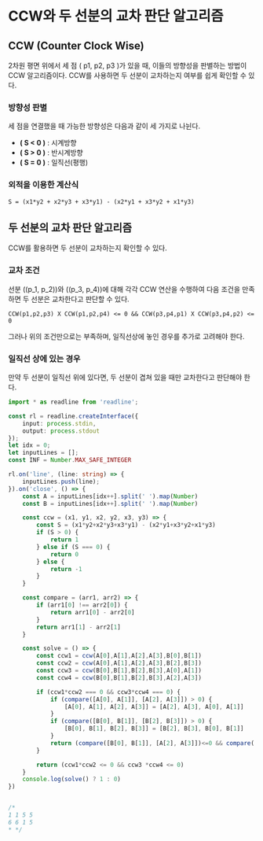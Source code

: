 
# CCW와 두 선분의 교차 판단 알고리즘

## CCW (Counter Clock Wise)

2차원 평면 위에서 세 점 \( p1, p2, p3 \)가 있을 때, 이들의 방향성을 판별하는 방법이 CCW 알고리즘이다. CCW를 사용하면 두 선분이 교차하는지 여부를 쉽게 확인할 수 있다.

### 방향성 판별

세 점을 연결했을 때 가능한 방향성은 다음과 같이 세 가지로 나뉜다.

- **\( S < 0 \)** : 시계방향
- **\( S > 0 \)** : 반시계방향
- **\( S = 0 \)** : 일직선(평행)

### 외적을 이용한 계산식

`
S = (x1*y2 + x2*y3 + x3*y1) - (x2*y1 + x3*y2 + x1*y3)
`



## 두 선분의 교차 판단 알고리즘

CCW를 활용하면 두 선분이 교차하는지 확인할 수 있다.

### 교차 조건

선분 \((p_1, p_2)\)와 \((p_3, p_4)\)에 대해 각각 CCW 연산을 수행하여 다음 조건을 만족하면 두 선분은 교차한다고 판단할 수 있다.

`CCW(p1,p2,p3) X CCW(p1,p2,p4) <= 0 && CCW(p3,p4,p1) X CCW(p3,p4,p2) <= 0`

그러나 위의 조건만으로는 부족하며, 일직선상에 놓인 경우를 추가로 고려해야 한다.

### 일직선 상에 있는 경우

만약 두 선분이 일직선 위에 있다면, 두 선분이 겹쳐 있을 때만 교차한다고 판단해야 한다.

```ts
import * as readline from 'readline';

const rl = readline.createInterface({
    input: process.stdin,
    output: process.stdout
});
let idx = 0;
let inputLines = [];
const INF = Number.MAX_SAFE_INTEGER

rl.on('line', (line: string) => {
    inputLines.push(line);
}).on('close', () => {
    const A = inputLines[idx++].split(' ').map(Number)
    const B = inputLines[idx++].split(' ').map(Number)

    const ccw = (x1, y1, x2, y2, x3, y3) => {
        const S = (x1*y2+x2*y3+x3*y1) - (x2*y1+x3*y2+x1*y3)
        if (S > 0) {
            return 1
        } else if (S === 0) {
            return 0
        } else {
            return -1
        }
    }

    const compare = (arr1, arr2) => {
        if (arr1[0] !== arr2[0]) {
            return arr1[0] - arr2[0]
        }
        return arr1[1] - arr2[1]
    }

    const solve = () => {
        const ccw1 = ccw(A[0],A[1],A[2],A[3],B[0],B[1])
        const ccw2 = ccw(A[0],A[1],A[2],A[3],B[2],B[3])
        const ccw3 = ccw(B[0],B[1],B[2],B[3],A[0],A[1])
        const ccw4 = ccw(B[0],B[1],B[2],B[3],A[2],A[3])

        if (ccw1*ccw2 === 0 && ccw3*ccw4 === 0) {
            if (compare([A[0], A[1]], [A[2], A[3]]) > 0) {
                [A[0], A[1], A[2], A[3]] = [A[2], A[3], A[0], A[1]]
            }
            if (compare([B[0], B[1]], [B[2], B[3]]) > 0) {
                [B[0], B[1], B[2], B[3]] = [B[2], B[3], B[0], B[1]]
            }
            return (compare([B[0], B[1]], [A[2], A[3]])<=0 && compare([A[0], A[1]], [B[2], B[3]]) <= 0)
        }

        return (ccw1*ccw2 <= 0 && ccw3 *ccw4 <= 0)
    }
    console.log(solve() ? 1 : 0)
})


/*
1 1 5 5
6 6 1 5
* */

```

